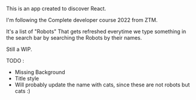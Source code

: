 This is an app created to discover React.

I'm following the Complete developer course 2022 from ZTM.

It's a list of "Robots" That gets refreshed everytime we type something in the search bar by searching the Robots by their names.

Still a WIP.


TODO :

- Missing Background
- Title style
- Will probably update the name with cats, since these are not robots but cats :)

